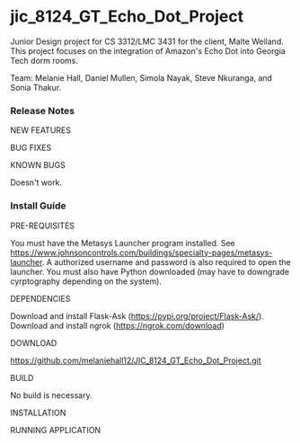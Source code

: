 # jic_8124_GT_Echo_Dot_Project
Junior Design project for CS 3312/LMC 3431 for the client, Malte Weiland. This project focuses on the integration of Amazon's Echo Dot into Georgia Tech dorm rooms.

Team: Melanie Hall, Daniel Mullen, Simola Nayak, Steve Nkuranga, and Sonia Thakur.

### Release Notes

NEW FEATURES



BUG FIXES

KNOWN BUGS

Doesn't work.

### Install Guide

PRE-REQUISITES

You must have the Metasys Launcher program installed. See https://www.johnsoncontrols.com/buildings/specialty-pages/metasys-launcher. A authorized username and password is also required to open the launcher. You must also have Python downloaded (may have to downgrade cyrptography depending on the system).  

DEPENDENCIES

Download and install Flask-Ask (https://pypi.org/project/Flask-Ask/).
Download and install ngrok (https://ngrok.com/download)

DOWNLOAD

https://github.com/melaniehall12/JIC_8124_GT_Echo_Dot_Project.git

BUILD

No build is necessary.

INSTALLATION



RUNNING APPLICATION



